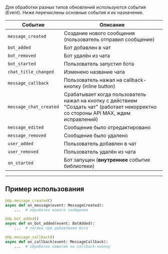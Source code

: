 Для обработки разных типов обновлений используются события (Event). Ниже перечислены основные события и их назначение.

| Событие               | Описание                                                                                     |
|-----------------------|----------------------------------------------------------------------------------------------|
| `message_created`     | Создание нового сообщения (пользователь отправил сообщение)                                  |
| `bot_added`           | Бот добавлен в чат                                                                          |
| `bot_removed`         | Бот удалён из чата                                                                          |
| `bot_started`         | Пользователь запустил бота                                   |
| `chat_title_changed`  | Изменено название чата                                                                      |
| `message_callback`    | Пользователь нажал на callback-кнопку (inline button)                                       |
| `message_chat_created`| Срабатывает когда пользователь нажал на кнопку с действием "Создать чат" (работает некорректно со стороны API MAX, ждем исправлений)             |
| `message_edited`      | Сообщение было отредактировано                                                              |
| `message_removed`     | Сообщение было удалено                                                                      |
| `user_added`          | Пользователь добавлен в чат                                                                 |
| `user_removed`        | Пользователь удалён из чата                                                                 |
| `on_started`          | Бот запущен (**внутреннее** событие библиотеки)                                |

---

## Пример использования

```python
@dp.message_created()
async def on_message(event: MessageCreated):
    ...  # обработка нового сообщения

@dp.bot_added()
async def on_bot_added(event: BotAdded):
    ...  # логика при добавлении бота

@dp.message_callback()
async def on_callback(event: MessageCallback):
    ...  # обработка нажатия на callback-кнопку
